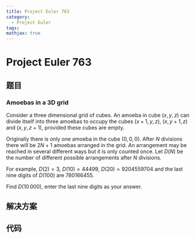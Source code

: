 ```yaml
---
title: Project Euler 763
category:
  - Project Euler
tags:
mathjax: true
---
```

<escape><!-- more --></escape>
    
# Project Euler 763
## 题目
### Amoebas in a 3D grid



Consider a three dimensional grid of cubes. An amoeba in cube $(x, y, z)$ can divide itself into three amoebas to occupy the cubes $(x + 1, y, z)$, $(x, y + 1, z)$ and $(x, y, z + 1)$, provided these cubes are empty.


Originally there is only one amoeba in the cube $(0, 0, 0)$. After $N$ divisions there will be $2N+1$ amoebas arranged in the grid. An arrangement may be reached in several different ways but it is only counted once. Let $D(N)$ be the number of different possible arrangements after $N$ divisions.


For example, $D(2) = 3$, $D(10) = 44499$, $D(20)=9204559704$ and the last nine digits of $D(100)$ are $780166455$.


Find $D(10\,000)$, enter the last nine digits as your answer.



## 解决方案


## 代码


